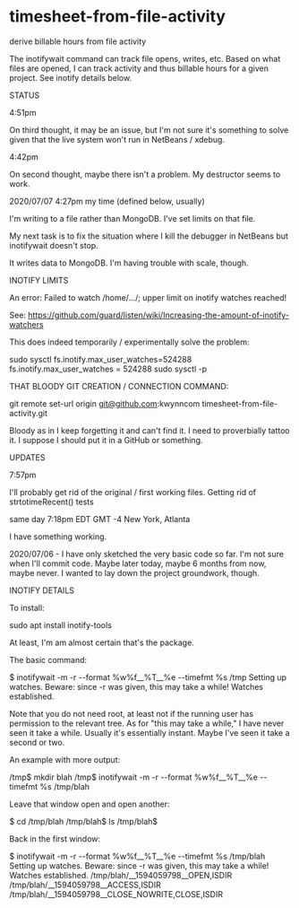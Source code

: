 # timesheet-from-file-activity
derive billable hours from file activity

The inotifywait command can track file opens, writes, etc.  Based on what files are opened, I can track activity and thus billable hours for a given project.  See inotify details below.

STATUS

4:51pm 

On third thought, it may be an issue, but I'm not sure it's something to solve given that the live system won't run in NetBeans / xdebug.


4:42pm

On second thought, maybe there isn't a problem.  My destructor seems to work.  


2020/07/07 4:27pm my time (defined below, usually)

I'm writing to a file rather than MongoDB.  I've set limits on that file.  

My next task is to fix the situation where I kill the debugger in NetBeans but inotifywait doesn't stop.


It writes data to MongoDB.  I'm having trouble with scale, though.

INOTIFY LIMITS

An error: Failed to watch /home/.../; upper limit on inotify watches reached!

See: https://github.com/guard/listen/wiki/Increasing-the-amount-of-inotify-watchers

This does indeed temporarily / experimentally solve the problem:

sudo sysctl fs.inotify.max_user_watches=524288
fs.inotify.max_user_watches = 524288
sudo sysctl -p


THAT BLOODY GIT CREATION / CONNECTION COMMAND:

git remote set-url origin git@github.com:kwynncom timesheet-from-file-activity.git

Bloody as in I keep forgetting it and can't find it.  I need to proverbially tattoo it.  I suppose I should put it 
in a GitHub or something.

UPDATES

7:57pm

I'll probably get rid of the original / first working files.
Getting rid of strtotimeRecent() tests


same day 7:18pm EDT GMT -4 New York, Atlanta

I have something working.


2020/07/06 - I have only sketched the very basic code so far.  I'm not sure when I'll commit code.  Maybe later today, maybe 6 months from now, maybe never.  I wanted to lay down the project groundwork, though.


INOTIFY DETAILS

To install:

sudo apt install inotify-tools

At least, I'm am almost certain that's the package.

The basic command:

$ inotifywait -m -r --format %w%f__%T__%e --timefmt %s /tmp
Setting up watches.  Beware: since -r was given, this may take a while!
Watches established.

Note that you do not need root, at least not if the running user has permission to the relevant tree.  As for "this may take a while," I have never seen it take a while.  Usually it's essentially instant.  Maybe I've seen it take a second or two.

An example with more output:

/tmp$ mkdir blah
/tmp$ inotifywait -m -r --format %w%f__%T__%e --timefmt %s /tmp/blah

Leave that window open and open another:

$ cd /tmp/blah
/tmp/blah$ ls
/tmp/blah$ 

Back in the first window:

$ inotifywait -m -r --format %w%f__%T__%e --timefmt %s /tmp/blah
Setting up watches.  Beware: since -r was given, this may take a while!
Watches established.
/tmp/blah/__1594059798__OPEN,ISDIR
/tmp/blah/__1594059798__ACCESS,ISDIR
/tmp/blah/__1594059798__CLOSE_NOWRITE,CLOSE,ISDIR
